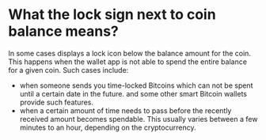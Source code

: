 # What the lock sign next to coin balance means?

In some cases displays a lock icon below the balance amount for the coin. This happens when the wallet app is not able to spend the entire balance for a given coin.
Such cases include:

- when someone sends you time-locked Bitcoins which can not be spent until a certain date in the future. and some other smart Bitcoin wallets provide such features.
- when a certain amount of time needs to pass before the recently received amount becomes spendable. This usually varies between a few minutes to an hour, depending on the cryptocurrency.
